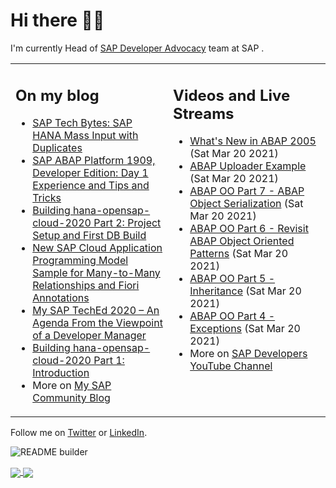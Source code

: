 
# Hi there 👋🏼

I'm currently Head of [SAP Developer Advocacy](https://developers.sap.com/) team at SAP .

<table><tr><td valign="top" width="50%">
 
## On my blog
- [SAP Tech Bytes: SAP HANA Mass Input with Duplicates](https://blogs.sap.com/?p=1300544) 
- [SAP ABAP Platform 1909, Developer Edition: Day 1 Experience and Tips and Tricks](https://blogs.sap.com/?p=1278655) 
- [Building hana-opensap-cloud-2020 Part 2: Project Setup and First DB Build](https://blogs.sap.com/?p=1258763) 
- [New SAP Cloud Application Programming Model Sample for Many-to-Many Relationships and Fiori Annotations](https://blogs.sap.com/?p=1244336) 
- [My SAP TechEd 2020 – An Agenda From the Viewpoint of a Developer Manager](https://blogs.sap.com/2020/11/13/my-sap-teched-2020-an-agenda-from-the-viewpoint-of-a-developer-manager/) 
- [Building hana-opensap-cloud-2020 Part 1: Introduction](https://blogs.sap.com/?p=1219900) 
- More on [My SAP Community Blog](https://people.sap.com/thomas.jung#content:blogposts)
</td>
  
<td valign="top" width="50%">
  
## Videos and Live Streams
- [What's New in ABAP 2005](https://www.youtube.com/watch?v=wfytHaGiXe0) (Sat Mar 20 2021)
- [ABAP Uploader Example](https://www.youtube.com/watch?v=PpXNP3ciGOc) (Sat Mar 20 2021)
- [ABAP OO Part 7 - ABAP Object Serialization](https://www.youtube.com/watch?v=m1JymIUsRkE) (Sat Mar 20 2021)
- [ABAP OO Part 6 -  Revisit ABAP Object Oriented Patterns](https://www.youtube.com/watch?v=nxaC4KYkKtQ) (Sat Mar 20 2021)
- [ABAP OO Part 5 - Inheritance](https://www.youtube.com/watch?v=zlp0CHaeSfw) (Sat Mar 20 2021)
- [ABAP OO Part 4 - Exceptions](https://www.youtube.com/watch?v=2p4SJpYv7uQ) (Sat Mar 20 2021)
- More on [SAP Developers YouTube Channel](https://www.youtube.com/channel/UCNfmelKDrvRmjYwSi9yvrMg)
</td></tr></table>

Follow me on [Twitter](https://twitter.com/thomas_jung) or [LinkedIn](https://www.linkedin.com/in/thomasjungsap/).

![README builder](https://github.com/jung-thomas/jung-thomas/workflows/README%20builder/badge.svg)

<a href="https://github.com/anuraghazra/github-readme-stats">
  <img align="center" src="https://github-readme-stats.vercel.app/api?username=jung-thomas&count_private=true&show_icons=true&theme=dark" />
</a>
<a href="https://github.com/anuraghazra/github-readme-stats">
  <img align="center" src="https://github-readme-stats.vercel.app/api/top-langs/?username=jung-thomas&show_icons=true&theme=dark" />
</a>

